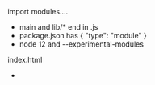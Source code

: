 

import modules....

* main and lib/* end in .js
* package.json has { "type": "module" }
* node 12 and --experimental-modules


index.html
* <script type=module src="main.js">   ! .js   !!! no quotes around module
* lib/t1.js ! .js
* !!! must use http   $  python -m SimpleHTTPServer 8080
** (file://P:/src/t.html  -- "Access to script... from origin null has been blocked by CORS policy")
* module load is deferred; e.g. after page has loaded  ?? but when in relation to other modules?
** which makes the whole page loaded thing go away
* note that an inline script after main.js is not run  (and why not??)

also, basic files with mjs
* main and lib end in *.mjs
* node 12 and --experimental-modules
* but can't see that work in t.html  (mime error; even with http)
